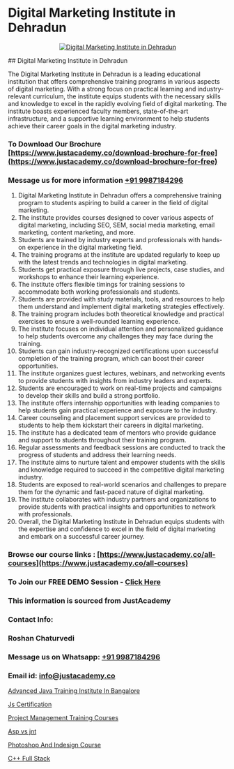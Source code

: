 # Digital Marketing Institute in Dehradun

<p align="center">
  <a href="https://justacademy.co/course-detail/digital-marketing">
    <img src="https://justacademy.co/storage2/course_image/1676636720_course_image.webp" alt="Digital Marketing Institute in Dehradun">
  </a>
</p>
## Digital Marketing Institute in Dehradun

The Digital Marketing Institute in Dehradun is a leading educational institution that offers comprehensive training programs in various aspects of digital marketing. With a strong focus on practical learning and industry-relevant curriculum, the institute equips students with the necessary skills and knowledge to excel in the rapidly evolving field of digital marketing. The institute boasts experienced faculty members, state-of-the-art infrastructure, and a supportive learning environment to help students achieve their career goals in the digital marketing industry.
### To Download Our Brochure [https://www.justacademy.co/download-brochure-for-free](https://www.justacademy.co/download-brochure-for-free)
### Message us for more information [+91 9987184296](https://api.whatsapp.com/send?phone=919987184296)
1) Digital Marketing Institute in Dehradun offers a comprehensive training program to students aspiring to build a career in the field of digital marketing.
2) The institute provides courses designed to cover various aspects of digital marketing, including SEO, SEM, social media marketing, email marketing, content marketing, and more.
3) Students are trained by industry experts and professionals with hands-on experience in the digital marketing field.
4) The training programs at the institute are updated regularly to keep up with the latest trends and technologies in digital marketing.
5) Students get practical exposure through live projects, case studies, and workshops to enhance their learning experience.
6) The institute offers flexible timings for training sessions to accommodate both working professionals and students.
7) Students are provided with study materials, tools, and resources to help them understand and implement digital marketing strategies effectively.
8) The training program includes both theoretical knowledge and practical exercises to ensure a well-rounded learning experience.
9) The institute focuses on individual attention and personalized guidance to help students overcome any challenges they may face during the training.
10) Students can gain industry-recognized certifications upon successful completion of the training program, which can boost their career opportunities.
11) The institute organizes guest lectures, webinars, and networking events to provide students with insights from industry leaders and experts.
12) Students are encouraged to work on real-time projects and campaigns to develop their skills and build a strong portfolio.
13) The institute offers internship opportunities with leading companies to help students gain practical experience and exposure to the industry.
14) Career counseling and placement support services are provided to students to help them kickstart their careers in digital marketing.
15) The institute has a dedicated team of mentors who provide guidance and support to students throughout their training program.
16) Regular assessments and feedback sessions are conducted to track the progress of students and address their learning needs.
17) The institute aims to nurture talent and empower students with the skills and knowledge required to succeed in the competitive digital marketing industry.
18) Students are exposed to real-world scenarios and challenges to prepare them for the dynamic and fast-paced nature of digital marketing.
19) The institute collaborates with industry partners and organizations to provide students with practical insights and opportunities to network with professionals.
20) Overall, the Digital Marketing Institute in Dehradun equips students with the expertise and confidence to excel in the field of digital marketing and embark on a successful career journey.

### Browse our course links : [https://www.justacademy.co/all-courses](https://www.justacademy.co/all-courses) 
### To Join our FREE DEMO Session - [Click Here](https://www.justacademy.co/register-for-course-demo)


### This information is sourced from JustAcademy
### Contact Info:
### Roshan Chaturvedi
### Message us on Whatsapp: [+91 9987184296](https://api.whatsapp.com/send?phone=919987184296)
### Email id: [info@justacademy.co](mailto:info@justacademy.co)
                
[Advanced Java Training Institute In Bangalore](https://www.linkedin.com/pulse/advanced-java-training-institute-bangalore-phgre?trackingId=5SVcfW5JN67S49Y0xK2Ocg%3D%3D&lipi=urn%3Ali%3Apage%3Ad_flagship3_company_admin%3Buc3eZLF6QYysxJ31cjrhRA%3D%3D)

[Js Certification](https://www.linkedin.com/pulse/js-certification-justacademy-mumbai-qdt7c?trackingId=soAhwJlxRkMEUpIqNOmVQg%3D%3D&lipi=urn%3Ali%3Apage%3Ad_flagship3_showcase_admin%3Bwznj2UNcTieGGkSiw6VF5Q%3D%3D)

[Project Management Training Courses](https://medium.com/@mahi3106/project-management-training-courses-be15ee0d980c)

[Asp vs jnt](https://medium.com/@negishivu99/asp-vs-jnt-237145b603b4)

[Photoshop And Indesign Course](https://justacademyin.github.io/justacademy/photoshop-and-indesign-course)

[C++ Full Stack](https://justacademyin.github.io/Articles/C++-Full-Stack)

